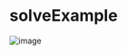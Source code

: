﻿# solveExample
![image](https://github.com/Varyaa04/solveExample/assets/123052378/df3b6bf1-b801-428f-9ce8-952f2a4aec9b)
